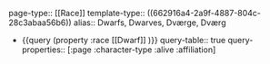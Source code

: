 page-type:: [[Race]]
template-type:: ((662916a4-2a9f-4887-804c-28c3abaa56b6))
alias:: Dwarfs, Dwarves, Dværge, Dværg

- {{query (property :race [[Dwarf]] )}}
  query-table:: true
  query-properties:: [:page :character-type :alive :affiliation]
